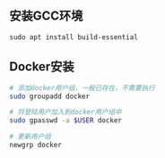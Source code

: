 ## 安装GCC环境

```shell
sudo apt install build-essential
```

## Docker安装

```sh
# 添加docker用户组，一般已存在，不需要执行
sudo groupadd docker

# 将登陆用户加入到docker用户组中
sudo gpasswd -a $USER docker

# 更新用户组
newgrp docker
```

